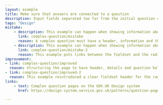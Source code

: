 ```yaml
---
layout: example
title: Make sure that answers are connected to a question
description: Input fields separated too far from the initial question cause barriers.
tags: "Design"
mistake:
    - description: This example can happen when showing information about a user that they need to check.
      link: complex-question/mistake
      reason: A complex question must have a header, information and then the question - without this it is difficult for screen readers to show that there is context or for people with memory issues to remember what is being asked.
    - description: This example can happen when showing information about a user that they need to check.
      link: complex-question/mistake-2
      reason: This example puts links between the fieldset and the radio buttons, meaning screen reader users are unlikely to get the link announced. It also causes issues for showing error messages.
improvement:
- link: complex-question/improved
  reason: Structuring the page to have header, details and question helps screen readers, audio announcers and general ease of memory. Links will also be announced by a screen reader before the question.
- link: complex-question/improved-2
  reason: This example reintroduced a clear fieldset header for the radio buttons, and also changes the existing fields to separate searching for an existing result with choosing one based on the previous information.
links:
    - text: Complex question pages on the GOV.UK Design system
      href: https://design-system.service.gov.uk/patterns/question-pages/#asking-complex-questions-without-using-hint-text

---
```

